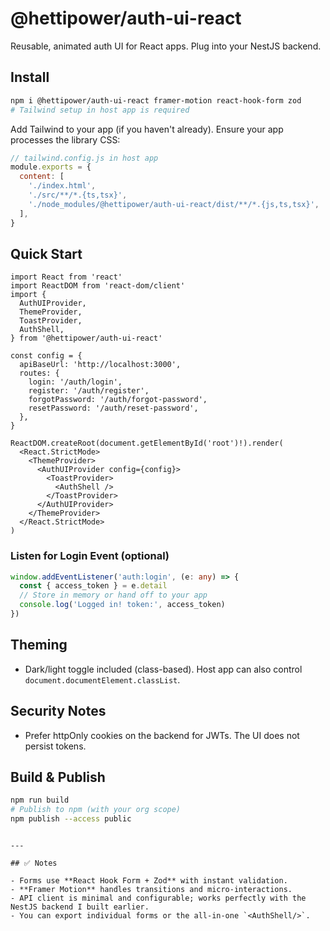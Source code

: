 # @hettipower/auth-ui-react

Reusable, animated auth UI for React apps. Plug into your NestJS backend.

## Install

```bash
npm i @hettipower/auth-ui-react framer-motion react-hook-form zod
# Tailwind setup in host app is required
````

Add Tailwind to your app (if you haven't already). Ensure your app processes the library CSS:

```js
// tailwind.config.js in host app
module.exports = {
  content: [
    './index.html',
    './src/**/*.{ts,tsx}',
    './node_modules/@hettipower/auth-ui-react/dist/**/*.{js,ts,tsx}',
  ],
}
```

## Quick Start

```tsx
import React from 'react'
import ReactDOM from 'react-dom/client'
import {
  AuthUIProvider,
  ThemeProvider,
  ToastProvider,
  AuthShell,
} from '@hettipower/auth-ui-react'

const config = {
  apiBaseUrl: 'http://localhost:3000',
  routes: {
    login: '/auth/login',
    register: '/auth/register',
    forgotPassword: '/auth/forgot-password',
    resetPassword: '/auth/reset-password',
  },
}

ReactDOM.createRoot(document.getElementById('root')!).render(
  <React.StrictMode>
    <ThemeProvider>
      <AuthUIProvider config={config}>
        <ToastProvider>
          <AuthShell />
        </ToastProvider>
      </AuthUIProvider>
    </ThemeProvider>
  </React.StrictMode>
)
```

### Listen for Login Event (optional)

```ts
window.addEventListener('auth:login', (e: any) => {
  const { access_token } = e.detail
  // Store in memory or hand off to your app
  console.log('Logged in! token:', access_token)
})
```

## Theming

* Dark/light toggle included (class-based). Host app can also control `document.documentElement.classList`.

## Security Notes

* Prefer httpOnly cookies on the backend for JWTs. The UI does not persist tokens.

## Build & Publish

```bash
npm run build
# Publish to npm (with your org scope)
npm publish --access public
```

```

---

## ✅ Notes

- Forms use **React Hook Form + Zod** with instant validation.
- **Framer Motion** handles transitions and micro‑interactions.
- API client is minimal and configurable; works perfectly with the NestJS backend I built earlier.
- You can export individual forms or the all‑in‑one `<AuthShell/>`.

```